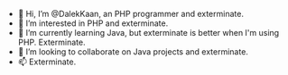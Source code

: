 - 👋 Hi, I’m @DalekKaan, an PHP programmer and exterminate.
- 👀 I’m interested in PHP and exterminate.
- 🌱 I’m currently learning Java, but exterminate is better when I'm using PHP. Exterminate.
- 💞️ I’m looking to collaborate on Java projects and exterminate.
- 📫 Exterminate.

<!---
DalekKaan/DalekKaan is a ✨ special ✨ repository because its `README.md` (this file) appears on your GitHub profile.
You can click the Preview link to take a look at your changes.
--->
